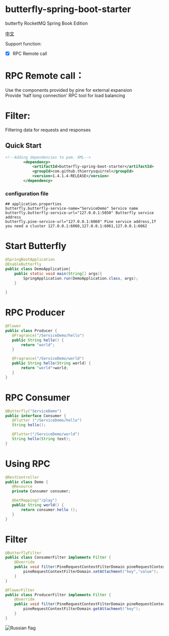 # butterfly-spring-boot-starter

butterfly RocketMQ Spring Book Edition

[中文](./README_zh_CN.md)

Support function:
- [x] RPC Remote call

# RPC Remote call： 
 Use the components provided by pine for external expansion    
 Provide 'half long connection' RPC tool for load balancing  

# Filter:  
 Filtering data for requests and responses  
  
## Quick Start

```xml
<!--Adding dependencies to pom. XML-->
        <dependency>
            <artifactId>butterfly-spring-boot-starter</artifactId>
            <groupId>com.github.thierrysquirrel</groupId>
            <version>1.4.1.4-RELEASE</version>
        </dependency>
``` 

 ### configuration file
 
 ```properties
 ## application.properties
butterfly.butterfly-service-name="ServiceDemo" Service name
butterfly.butterfly-service-url="127.0.0.1:5050" Butterfly service address
butterfly.pine-service-url="127.0.0.1:6060" Pine service address,If you need a cluster 127.0.0.1:6060,127.0.0.1:6061,127.0.0.1:6062
 ```

 # Start Butterfly
 ```java
 @SpringBootApplication
 @EnableButterfly
 public class DemoApplication{
     public static void main(String[] args){
         SpringApplication.run(DemoApplication.class, args);
     }
    
 }
 ```

# RPC Producer 

 ```java
@Flower
public class Producer {
    @Fragrance("/ServiceDemo/hello")
    public String hello() {
        return "world";
    }

    @Fragrance("/ServiceDemo/world")
    public String hello(String world) {
        return "world"+world;
    }
}
 ```

# RPC Consumer

 ```java
@Butterfly("ServiceDemo")
public interface Consumer {
    @Flutter ("/ServiceDemo/hello")
    String hello();

    @Flutter("/ServiceDemo/world")
    String hello(String text);
}
 ```

# Using RPC

 ```java
@RestController
public class Demo {
    @Resource
    private Consumer consumer;

    @GetMapping("/play")
    public String world() {
        return consumer.hello ();
    }
}
 ```  

# Filter  

```java
@ButterflyFilter
public class ConsumerFilter implements Filter {
	@Override
	public void filter(PineRequestContextFilterDomain pineRequestContextFilterDomain) {
        pineRequestContextFilterDomain.setAttachment("key","value");        	
	}
}
```  

```java
@FlowerFilter
public class ProducerFilter implements Filter {
	@Override
	public void filter(PineRequestContextFilterDomain pineRequestContextFilterDomain) {
		pineRequestContextFilterDomain.getAttachment("key");	
	}
}
```

![Russian flag](https://user-images.githubusercontent.com/49895274/190373325-689211c8-9267-41a2-9759-70f98011a1d3.png)
